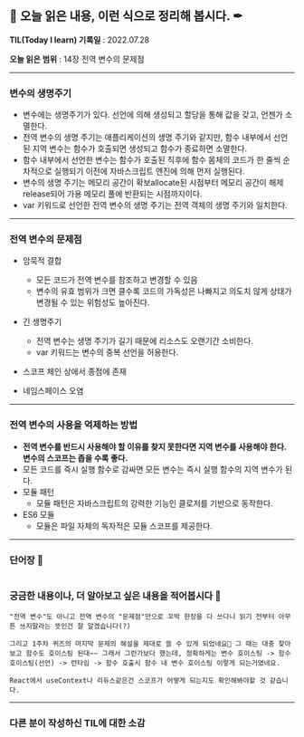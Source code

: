## 📕 오늘 읽은 내용, 이런 식으로 정리해 봅시다. ✒

**TIL(Today I learn) 기록일** : 2022.07.28

**오늘 읽은 범위** : 14장 전역 변수의 문제점

---

### 변수의 생명주기

- 변수에는 생명주기가 있다. 선언에 의해 생성되고 할당을 통해 값을 갖고, 언젠가 소멸한다.
- 전역 변수의 생명 주기는 애플리케이션의 생명 주기와 같지만, 함수 내부에서 선언된 지역 변수는 함수가 호출되면 생성되고 함수가 종료하면 소멸한다.
- 함수 내부에서 선언한 변수는 함수가 호출된 직후에 함수 몸체의 코드가 한 줄씩 순차적으로 실행되기 이전에 자바스크립트 엔진에 의해 먼저 실행된다.
- 변수의 생명 주기는 메모리 공간이 확보allocate된 시점부터 메모리 공간이 해제 release되어 가용 메모리 풀에 반환되는 시점까지이다.
- var 키워드로 선언한 전역 변수의 생명 주기는 전역 객체의 생명 주기와 일치한다.

---

### 전역 변수의 문제점

- 암묵적 결합

  - 모든 코드가 전역 변수를 참조하고 변경할 수 있음
  - 변수의 유효 범위가 크면 클수록 코드의 가독성은 나빠지고 의도치 않게 상태가 변경될 수 있는 위험성도 높아진다.

- 긴 생명주기

  - 전역 변수는 생명 주기가 길기 때문에 리소스도 오랜기간 소비한다.
  - var 키워드는 변수의 중복 선언을 허용한다.

- 스코프 체인 상에서 종점에 존재
- 네임스페이스 오염

---

### 전역 변수의 사용을 억제하는 방법

- **전역 변수를 반드시 사용해야 할 이유를 찾지 못한다면 지역 변수를 사용해야 한다. 변수의 스코프는 좁을 수록 좋다.**
- 모든 코드를 즉시 실행 함수로 감싸면 모든 변수는 즉시 실행 함수의 지역 변수가 된다.
- 모듈 패턴
  - 모듈 패턴은 자바스크립트의 강력한 기능인 클로저를 기반으로 동작한다.
- ES6 모듈
  - 모듈은 파일 자체의 독자적은 모듈 스코프를 제공한다.

---

### 단어장 🔖

```

```

### 궁금한 내용이나, 더 알아보고 싶은 내용을 적어봅시다 🤔

```
"전역 변수"도 아니고 전역 변수의 "문제점"만으로 꼬박 한장을 다 쓰다니 읽기 전부터 아무튼 쓰지말라는 뜻인건 잘 알겠습니다(?)

그리고 1주차 퀴즈의 마지막 문제의 해설을 제대로 쓸 수 있게 되었네요🤔 그 때는 대충 찾아보고 함수도 호이스팅 된대~~ 그래서 그런가보다 했는데, 정확하게는 변수 호이스팅 -> 함수 호이스팅(선언) -> 런타임 -> 함수 호출시 함수 내 변수 호이스팅 이렇게 되는거였네요.

React에서 useContext나 리듀스같은건 스코프가 어떻게 되는지도 확인해봐야할 것 같습니다.
```

---

### 다른 분이 작성하신 TIL에 대한 소감
